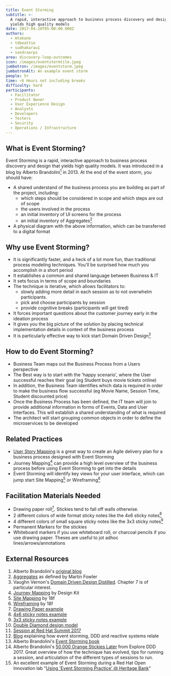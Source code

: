 ```yaml
---
title: Event Storming
subtitle: >-
  A rapid, interactive approach to business process discovery and design that
  yields high quality models
date: 2017-04-20T05:00:00.000Z
authors:
  - mtakane
  - tdbeattie
  - sudhakarau1
  - sandraarps
area: discovery-loop-outcomes
icon: /images/eventstormtile.jpeg
jumbotron: /images/eventstorm.jpeg
jumbotronAlt: An example event storm
people: 5+
time: ~6 Hours not including breaks
difficulty: hard
participants:
  - Facilitator
  - Product Owner
  - User Experience Design
  - Analysts
  - Developers
  - Testers
  - Security
  - Operations / Infrastructure
---
```

## What is Event Storming?

Event Storming is a rapid, interactive approach to business process discovery and design that yields high quality models. It was introduced in a blog by Alberto Brandolini[<sup>1</sup>](#footnote-1) in 2013. At the end of the event storm, you should have:

* A shared understand of the business process you are building as part of the project, including:
  * which steps should be considered in scope and which steps are out of scope
  * the users involved in the process
  * an initial inventory of UI screens for the process
  * an initial inventory of Aggregates[<sup>2</sup>](#footnote-2)
* A physical diagram with the above information, which can be transferred to a digital format

## Why use Event Storming?

* It is significantly faster, and a heck of a lot more fun, than traditional process modeling techniques. You'll be surprised how much you accomplish in a short period
* It establishes a common and shared language between Business & IT
* It sets focus in terms of scope and boundaries
* The technique is iterative, which allows facilitators to:
  * slowly adding more detail in each session as to not overwhelm participants.
  * pick and choose participants by session
  * provide cognitive breaks (participants will get tired)
* It forces important questions about the customer journey early in the ideation process
* It gives you the big picture of the solution by placing technical implementation details in context of the business process
* It is particularly effective way to kick start Domain Driven Design[<sup>3</sup>](#footnote-3)

## How to do Event Storming?

* Business Team maps out the Business Process from a Users perspective
* The Best way is to start with the 'happy scenario', where the User successful reaches their goal (eg Student buys movie tickets online)
* In addition, the Business Team identifies which data is required in order to make the business flow successful (eg Movie Name, Session Time, Student discounted price)
* Once the Business Process has been defined, the IT team will join to provide additional information in forms of Events, Data and User Interfaces. This will establish a shared understanding of what is required
* The architect will start grouping common objects in order to define the microservices to be developed

## Related Practices

* [User Story Mapping](/practice/user-story-mapping/) is a great way to create an Agile delivery plan for a business process designed with Event Storming
* Journey Mapping[<sup>4</sup>](#footnote-4) can provide a high level overview of the business process before using Event Storming to get into the details
* Event Storming will identify key views for your user interface, which can jump start Site Mapping[<sup>5</sup>](#footnote-5) or Wireframing[<sup>6</sup>](#footnote-6)

## Facilitation Materials Needed

* Drawing paper roll[<sup>7</sup>](#footnote-7). Stickies tend to fall off walls otherwise.
* 2 different colors of wide format sticky notes like the 4x6 sticky notes[<sup>8</sup>](#footnote-8)
* 4 different colors of small square sticky notes like the 3x3 sticky notes[<sup>9</sup>](#footnote-9)
* Permanent Markers for the stickies
* Whiteboard markers if you use whiteboard roll, or charcoal pencils if you use drawing paper. Theses are useful to jot adhoc lines/arrows/annotations

## External Resources

1. <a name="footnote-1"></a>Alberto Brandolini's [original blog](http://ziobrando.blogspot.com/2013/11/introducing-event-storming.html)
2. <a name="footnote-2"></a>[Aggregates](https://martinfowler.com/bliki/DDD_Aggregate.html) as defined by Martin Fowler
3. <a name="footnote-3"></a>Vaughn Vernon's [Domain Driven Design Distilled](https://www.amazon.com/Domain-Driven-Design-Distilled-Vaughn-Vernon/dp/0134434420). Chapter 7 is of particular interest.
4. <a name="footnote-4"></a>[Journey Mapping](http://www.designkit.org/methods/63) by Design Kit
5. <a name="footnote-5"></a>[Site Mapping](https://methods.18f.gov/decide/site-mapping/) by 18f
6. <a name="footnote-6"></a>[Wireframing](https://methods.18f.gov/make/wireframing/) by 18f
7. <a name="footnote-7"></a>[Drawing Paper example](http://www.ikea.com/us/en/catalog/products/80324072/)
8. <a name="footnote-8"></a>[4x6 sticky notes example](https://www.amazon.com/Post-Sticky-Janeiro-Collection-4621-SSAU/dp/B001UXFT70)
9. <a name="footnote-9"></a>[3x3 sticky notes example](https://www.amazon.com/dp/B01N1UE0JY?psc=1)
10. <a name="footnote-10"></a>[Double Diamond design model](https://medium.com/digital-experience-design/how-to-apply-a-design-thinking-hcd-ux-or-any-creative-process-from-scratch-b8786efbf812)
11. [Session at Red Hat Summit 2017](https://www.youtube.com/watch?v=m6h_ppEDPrU)
12. [Blog](https://blog.redelastic.com/corporate-arts-crafts-modelling-reactive-systems-with-event-storming-73c6236f5dd7) explaining how event storming, DDD and reactive systems relate
13. Alberto Brandolini's [Event Storming book](http://eventstorming.com/)
14. Alberto Brandolini's [50,000 Orange Stickies Later](https://www.youtube.com/watch?v=1i6QYvYhlYQ) from Explore DDD 2017. Great overview of how the technique has evolved, tips for running a session, and articulation of the different types of sessions to run.
15. An excellent example of Event Storming during a Red Hat Open Innovation lab "[Using 'Event Storming Practice' @ Heritage Bank](https://www.linkedin.com/pulse/using-event-storming-practice-heritage-bank-sandra-arps/)"
